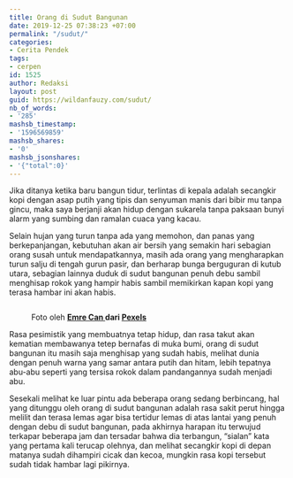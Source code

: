 ```yaml
---
title: Orang di Sudut Bangunan
date: 2019-12-25 07:38:23 +07:00
permalink: "/sudut/"
categories:
- Cerita Pendek
tags:
- cerpen
id: 1525
author: Redaksi
layout: post
guid: https://wildanfauzy.com/sudut/
nb_of_words:
- '285'
mashsb_timestamp:
- '1596569859'
mashsb_shares:
- '0'
mashsb_jsonshares:
- '{"total":0}'
---
```


Jika ditanya ketika baru bangun tidur, terlintas di kepala adalah secangkir kopi dengan asap putih yang tipis dan senyuman manis dari bibir mu tanpa gincu, maka saya berjanji akan hidup dengan sukarela tanpa paksaan bunyi alarm yang sumbing dan ramalan cuaca yang kacau.

Selain hujan yang turun tanpa ada yang memohon, dan panas yang berkepanjangan, kebutuhan akan air bersih yang semakin hari sebagian orang susah untuk mendapatkannya, masih ada orang yang mengharapkan turun salju di tengah gurun pasir, dan berharap bunga berguguran di kutub utara, sebagian lainnya duduk di sudut bangunan penuh debu sambil menghisap rokok yang hampir habis sambil memikirkan kapan kopi yang terasa hambar ini akan habis.<figure class="wp-block-image size-large">

<img src="https://wildanfauzyart.files.wordpress.com/2020/04/8e39e-low-angle-photography-of-corner-of-building-2079289.jpg?w=768&#038;h=682" alt="" class="wp-image-1524" data-recalc-dims="1" /> <figcaption>Foto oleh&nbsp;**[Emre Can&nbsp;](https://www.pexels.com/id-id/@emrecan?utm_content=attributionCopyText&utm_medium=referral&utm_source=pexels)**dari&nbsp;**[Pexels](https://www.pexels.com/id-id/foto/apartemen-arsitektur-bangunan-bidikan-sudut-sempit-2079289/?utm_content=attributionCopyText&utm_medium=referral&utm_source=pexels)**</figcaption></figure> 

Rasa pesimistik yang membuatnya tetap hidup, dan rasa takut akan kematian membawanya tetep bernafas di muka bumi, orang di sudut bangunan itu masih saja menghisap yang sudah habis, melihat dunia dengan penuh warna yang samar antara putih dan hitam, lebih tepatnya abu-abu seperti yang tersisa rokok dalam pandangannya sudah menjadi abu.

Sesekali melihat ke luar pintu ada beberapa orang sedang berbincang, hal yang ditunggu oleh orang di sudut bangunan adalah rasa sakit perut hingga melilit dan terasa lemas agar bisa tertidur lemas di atas lantai yang penuh dengan debu di sudut bangunan, pada akhirnya harapan itu terwujud terkapar beberapa jam dan tersadar bahwa dia terbangun, &#8220;sialan&#8221; kata yang pertama kali terucap olehnya, dan melihat secangkir kopi di depan matanya sudah dihampiri cicak dan kecoa, mungkin rasa kopi tersebut sudah tidak hambar lagi pikirnya.